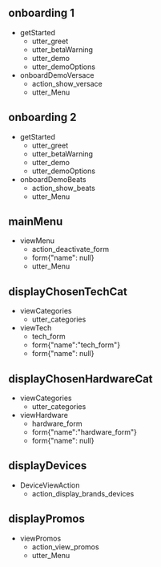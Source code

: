 ## onboarding 1
* getStarted
    - utter_greet
    - utter_betaWarning
    - utter_demo
    - utter_demoOptions
* onboardDemoVersace
    - action_show_versace
    - utter_Menu

## onboarding 2
* getStarted
    - utter_greet
    - utter_betaWarning
    - utter_demo
    - utter_demoOptions
* onboardDemoBeats
    - action_show_beats
    - utter_Menu

## mainMenu
* viewMenu
    - action_deactivate_form
    - form{"name": null}
    - utter_Menu

## displayChosenTechCat
* viewCategories
    - utter_categories
* viewTech
    - tech_form
    - form{"name":"tech_form"}
    - form{"name": null}

## displayChosenHardwareCat
* viewCategories
    - utter_categories
* viewHardware
    - hardware_form
    - form{"name":"hardware_form"}
    - form{"name": null}

## displayDevices
* DeviceViewAction
    - action_display_brands_devices

## displayPromos
* viewPromos
    - action_view_promos
    - utter_Menu
